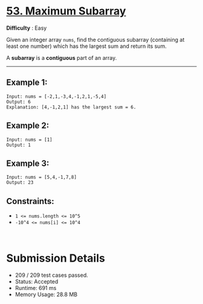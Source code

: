 # [53. Maximum Subarray](https://leetcode.com/problems/maximum-subarray/)

**Difficulty** : Easy

Given an integer array `nums`, find the contiguous subarray (containing at least one number) which has the largest sum and return its sum.

A __subarray__ is a __contiguous__ part of an array.

---

## Example 1:

```
Input: nums = [-2,1,-3,4,-1,2,1,-5,4]
Output: 6
Explanation: [4,-1,2,1] has the largest sum = 6.
```

## Example 2:

```
Input: nums = [1]
Output: 1
```

## Example 3:

```
Input: nums = [5,4,-1,7,8]
Output: 23
```

## Constraints:

* `1 <= nums.length <= 10^5`
* `-10^4 <= nums[i] <= 10^4`

<br>

# Submission Details

* 209 / 209 test cases passed.
* Status: Accepted
* Runtime: 691 ms
* Memory Usage: 28.8 MB
